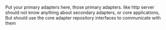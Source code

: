 Put your primary adapters here, 
those primary adapters. like http server should not know anything about secondary adapters, or core applications,
But should use the core adapter repository interfaces to communicate with them
